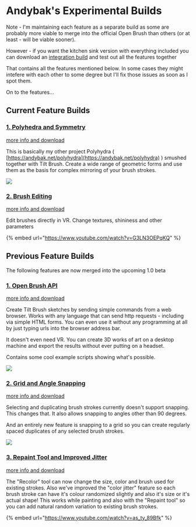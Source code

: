 # Andybak's Experimental Builds

Note - I'm maintaining each feature as a separate build as some are probably more viable to merge into the official Open Brush than others (or at least - will be viable sooner).

However - if you want the kitchen sink version with everything included you can download an [integration build](https://github.com/IxxyXR/open-brush/wiki/Downloads) and test out all the features together

That contains all the features mentioned below. In some cases they might intefere with each other to some degree but I'll fix those issues as soon as I spot them.

On to the features...

## Current Feature Builds

### [1. Polyhedra and Symmetry](polyhedra-and-symmetry.md)

[more info and download](polyhedra-and-symmetry.md)

This is basically my other project Polyhydra ( [https://andybak.net/polyhydra](https://andybak.net/polyhydra) ) smushed together with Tilt Brush. Create a wide range of geometric forms and use them as the basis for complex mirroring of your brush strokes.

![](../../.gitbook/assets/polyhedra\_tool.png)

### [2. Brush Editing](brush-editing.md)

[more info and download](brush-editing.md)

Edit brushes directly in VR. Change textures, shininess and other parameters

{% embed url="https://www.youtube.com/watch?v=G3LN3OEPqKQ" %}

## Previous Feature Builds

The following features are now merged into the upcoming 1.0 beta

### [1. Open Brush API](../open-brush-beta-docs/open-brush-api/)

[more info and download](../open-brush-beta-docs/open-brush-api/)

Create Tilt Brush sketches by sending simple commands from a web browser. Works with any language that can send http requests - including via simple HTML forms. You can even use it without any programming at all by just typing urls into the browser address bar.

It doesn't even need VR. You can create 3D works of art on a desktop machine and export the results without ever putting on a headset.

Contains some cool example scripts showing what's possible.

![](../../.gitbook/assets/parametric1.png)

### [2. Grid and Angle Snapping](../open-brush-beta-docs/grid-and-angle-snapping.md)

[more info and download](../open-brush-beta-docs/grid-and-angle-snapping.md)

Selecting and duplicating brush strokes currently doesn't support snapping. This changes that. It also allows snapping to angles other than 90 degrees.

And an entirely new feature is snapping to a grid so you can create regularly spaced duplicates of any selected brush strokes.

![](https://media.discordapp.net/attachments/804251582715265034/846812293177933894/2021-05-25\_19-06-31.gif)

### [3. Repaint Tool and Improved Jitter](https://github.com/IxxyXR/open-brush/wiki/Color-Jitter)

[more info and download](color-jitter.md)

The "Recolor" tool can now change the size, color and brush used for existing strokes. Also we've improved the "color jitter" feature so each brush stroke can have it's colour randomized slightly and also it's size or it's actual shape! This works while painting and also with the "Repaint tool" so you can add natural random variation to existing brush strokes.

{% embed url="https://www.youtube.com/watch?v=as_ty_89Bfk" %}
